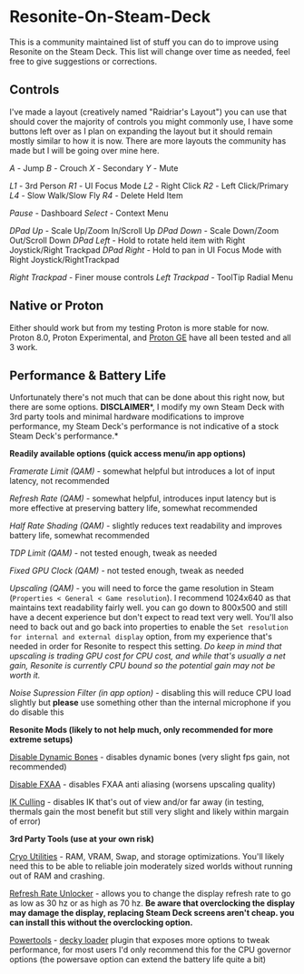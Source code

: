 # Resonite-On-Steam-Deck
 
This is a community maintained list of stuff you can do to improve using Resonite on the Steam Deck. This list will change over time as needed, feel free to give suggestions or corrections.

## Controls

I've made a layout (creatively named "Raidriar's Layout") you can use that should cover the majority of controls you might commonly use, I have some buttons left over as I plan on expanding the layout but it should remain mostly similar to how it is now. There are more layouts the community has made but I will be going over mine here.

*A* - Jump
*B* - Crouch
*X* - Secondary
*Y* - Mute

*L1* - 3rd Person
*R1* - UI Focus Mode
*L2* - Right Click
*R2* - Left Click/Primary
*L4* - Slow Walk/Slow Fly
*R4* - Delete Held Item

*Pause* - Dashboard
*Select* - Context Menu

*DPad Up* - Scale Up/Zoom In/Scroll Up
*DPad Down* - Scale Down/Zoom Out/Scroll Down
*DPad Left* - Hold to rotate held item with Right Joystick/Right Trackpad
*DPad Right* - Hold to pan in UI Focus Mode with Right Joystick/RightTrackpad

*Right Trackpad* - Finer mouse controls
*Left Trackpad* - ToolTip Radial Menu

## Native or Proton

Either should work but from my testing Proton is more stable for now. Proton 8.0, Proton Experimental, and [Proton GE](<https://github.com/GloriousEggroll/proton-ge-custom>) have all been tested and all 3 work.

## Performance & Battery Life

Unfortunately there's not much that can be done about this right now, but there are some options.
**DISCLAIMER***, I modify my own Steam Deck with 3rd party tools and minimal hardware modifications to improve performance, my Steam Deck's performance is not indicative of a stock Steam Deck's performance.*

**Readily available options (quick access menu/in app options)**

*Framerate Limit (QAM)* - somewhat helpful but introduces a lot of input latency, not recommended

*Refresh Rate (QAM)* - somewhat helpful, introduces input latency but is more effective at preserving battery life, somewhat recommended

*Half Rate Shading (QAM)* - slightly reduces text readability and improves battery life, somewhat recommended

*TDP Limit (QAM)* - not tested enough, tweak as needed

*Fixed GPU Clock (QAM)* - not tested enough, tweak as needed

*Upscaling (QAM)* - you will need to force the game resolution in Steam (`Properties < General < Game resolution`). I recommend 1024x640 as that maintains text readability fairly well. you can go down to 800x500 and still have a decent experience but don't expect to read text very well. You'll also need to back out and go back into properties to enable the `Set resolution for internal and external display` option, from my experience that's needed in order for Resonite to respect this setting. *Do keep in mind that upscaling is trading GPU cost for CPU cost, and while that's usually a net gain, Resonite is currently CPU bound so the potential gain may not be worth it.*

*Noise Supression Filter (in app option)* - disabling this will reduce CPU load slightly but **please** use something other than the internal microphone if you do disable this

**Resonite Mods (likely to not help much, only recommended for more extreme setups)**

[Disable Dynamic Bones](<https://github.com/rassi0429/DisableDynamicBone>) - disables dynamic bones (very slight fps gain, not recommended)

[Disable FXAA](<https://github.com/FalsePattern/DisableFXAA>) - disables FXAA anti aliasing (worsens upscaling quality)

[IK Culling](<https://github.com/Raidriar796/ResoniteIkCulling>) - disables IK that's out of view and/or far away (in testing, thermals gain the most benefit but still very slight and likely within margain of error)

**3rd Party Tools (use at your own risk)**

[Cryo Utilities](<https://github.com/CryoByte33/steam-deck-utilities>) - RAM, VRAM, Swap, and storage optimizations. You'll likely need this to be able to reliable join moderately sized worlds without running out of RAM and crashing.

[Refresh Rate Unlocker](<https://github.com/ryanrudolfoba/SteamDeck-RefreshRateUnlocker>) - allows you to change the display refresh rate to go as low as 30 hz or as high as 70 hz. **Be aware that overclocking the display may damage the display, replacing Steam Deck screens aren't cheap. you can install this without the overclocking option.**

[Powertools](<https://git.ngni.us/NG-SD-Plugins/PowerTools>) - [decky loader](<https://github.com/SteamDeckHomebrew/decky-loader>) plugin that exposes more options to tweak performance, for most users I'd only recommend this for the CPU governor options (the powersave option can extend the battery life quite a bit)

